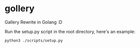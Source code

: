 # gollery
Gallery Rewrite in Golang :D 


Run the setup.py script in the root directory, here's an example:
```bash
python3 ./scripts/setup.py
```